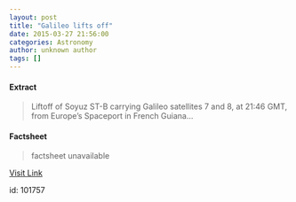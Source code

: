 ```yaml
---
layout: post
title: "Galileo lifts off"
date: 2015-03-27 21:56:00
categories: Astronomy
author: unknown author
tags: []
---
```



#### Extract
>Liftoff of Soyuz ST-B carrying Galileo satellites 7 and 8, at 21:46 GMT, from Europe’s Spaceport in French Guiana...

#### Factsheet
>factsheet unavailable

[Visit Link](http://www.esa.int/spaceinvideos/Videos/2015/03/Galileo_liftoff_replay)

id:  101757


